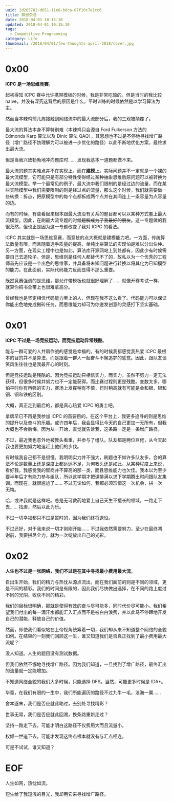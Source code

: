 ```yaml
---
uuid: 2d265782-d851-11e8-b8ca-87f10c7e1cc6
title: 碎思杂念
date: 2018-04-01 10:15:10
updated: 2018-04-01 10:15:10
tags: 
  - Competitive Programming
category: Life
thumbnail: /2018/04/01/few-thoughts-april-2018/cover.jpg
---
```


# 0x00

**ICPC 是一场思维竞赛**。

起初得知 ICPC 赛中允许携带模板的时候，我是非常吃惊的。但是当时的我比较 naive，并没有深究这背后的原因是什么，平时训练的时候依然是以学习算法为主。

然而当本辣鸡前几周接触到网络流中的最大流部分后，我的三观被颠覆了。

最大流的算法本身不算特别难（本辣鸡只会源自 Ford Fulkerson 方法的 Edmonds Karp 算法以及 Dinic 算法 QAQ），其思想也不过是不停地寻找增广路径（增广路径不妨理解为可以被进一步优化的路径）以此不断地优化方案，最终求出最大流。

但是当我兴致勃勃地冲向题库时…… 发现我基本一道题都做不来。

最大流的题其实难点并不在实现上，而在**建模**上。实际问题并不一定就是一个裸的最大流模型，它可能只是有部分特性使得经过某种抽象思维后原问题可以被转换为最大流模型。举一个最常见的例子，最大流中我们限制的是经过边的流量，而在某些实际模型中我们需要限制的则是经过点的流量，那么这个时候，我们就需要做一些转换：拆点，把原模型中的每个点都拆成两个点并在其间连上一条容量为点容量的边。

而有的时候，有些看起来根本跟最大流没有关系的题目都可以以某种方式套上最大流模型。因此，在刷最大流专题的时候~~题解成为了我最好的朋友~~。这一专题做的我很茫然，但也正是因为这一专题改变了我对 ICPC 的看法。

ICPC 其实就是一场思维竞赛，而竞技的点大概就是建模能力吧。一方面，传统算法数量有限，而且随着选手质量的提高，单纯比拼算法的实现怕是难以分出伯仲。另一方面，在现实工程中也是如此，算法库开源网站上到处都有，因此少有时候需要自己去造轮子。但是，思维则是任何人都替代不了的，故私以为一个优秀的工程师首先应该是一个出色的思维家，并具备将未知问题进行转换以将其化为已知模型的能力。在此面前，实际代码能力反而显得不那么重要。

既然竞赛强调的是思维，那允许带模板也就很好理解了…… 就像开卷考试一样，就算你把书全带上也很难拿高分。

曾经我也是坚定相信代码能力至上的人，但现在我不这么看了。代码能力可以保证你能出色地完成搬砖任务，而思维能力却可为你迸发创意的灵感打下坚实基础。

# 0x01

**ICPC 不过是一场竞技运动，而竞技运动异常残酷**。

能与一群可爱的人并肩作战的感觉是幸福的。有的时候我都感觉我热爱 ICPC 最根本的目的并不是算法，而是跟着一群人一起奋斗不懈追梦的感觉。因此，跟队友谈笑风生往往也是我最开心的时刻。

但是竞技运动是残酷的。因为竞技运动只相信实力，而实力，虽然不努力一定无法获得，但很多时候并努力也不一定能获得。而比赛过程则更是残酷。变数太多。哪怕平时你有再强的实力，赛场上发挥稍有不慎，罚时稍高就有可能是金和银、银和铜、铜和铁的区别。

大概，真正走到最后的，都是真心热爱 ICPC 的勇士吧。

拿牌早已不再是我参加 ICPC 的首要目的。在这个平台上，我更多追寻的则是思维的提升以及奋斗的乐趣。或许四年后，我会显得比今天的自己更加一无所有，但我大概也不会后悔。因为从一开始，直觉就告诉我，这条路一定是一条增广路径。

不过，最近我也意外地被教头看重，并参与了组队。队友都是两位巨佬，从今天起我也要更加努力地追赶上他们的步伐。

有时候我自己都不是很懂。我明明实力并不强大，刷题也不如许多队友多，会的算法不论是数量上还是深度上都远远不足，为何教头还是如此，从某种程度上来说，看好我。我感觉我的智商并不算高的那一类，而且思维能力也欠佳。我本以为至少要半年后才有能力参与组队，所以这学期才把课排满以求下学期腾出时间跟队友集训。而现在，就很尴尬了…… 不过无论如何，我都必须珍惜这一次机会，拼一次无悔。

哈，或许我就是这样吧。总是无可救药地爱上自己天生不擅长的领域，一路走下去…… 找虐，然后以此为乐。

不过一切幸福都只不过是暂时的，因为我们终将退役。

不过还好，对于我来说一切才刚刚开始…… 不过我依然需要努力，至少在最终凋谢前，我要拼尽全力，就为一次绽放出自己的光彩。

# 0x02

**人生也不过是一张网络，我们不过是在其中寻找最小费用最大流**。

自出生开始，我们的精力与热忱从源点流出。而在我们面前的则是不同的领域，更是不同的精彩。我们的时间是有限的，因此我们尽快做出选择，在不同的路上度过不同的光阴，收获不同的精彩。

我们的目标很明确，那就是使得有效的奋斗尽可能多，同时代价尽可能小。我们希望我们付出的每一滴汗水都能汇入汇点而不是被白白浪费，并以此马不停蹄地开发自己的潜能，释放自己的价值。

然而，即使我们看似站在上帝视角统筹着一切，我们却从来不知道整个网络的全貌如何。在结束的一刻我们回顾这一生，谁又知道我们是否真正找到了最小费用最大流呢？

没人知道。人生的题目没有测试数据。

但我们依然不懈地寻找增广路径。因为我们知道，一旦找到了增广路径，最终汇出的流量就一定能增加。

不知道网络全貌的我们大多时候，只能选择 DFS。当然，可能更多时候是 IDA\*。

毕竟，在我们有限的一生中，我们所能遍历的路径不过九牛一毛，沧海一粟……

舍本逐末，我们是否应就此略过，去别处寻找精彩？

世事无常，我们是否应就此回溯，换条路重新走过？

坚持一路走下去，可能才明白这路径不仅费用大而且流量小。

权倾一世追下去，可能才发现这终点根本就没有与汇点相连。

可是不试试，谁又知道？

# EOF

人生如网，热忱如流。

短生给了我短浅的目光，我却用它来寻找增广路径。
